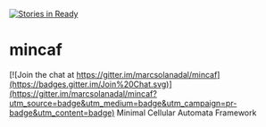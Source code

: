 [![Stories in Ready](https://badge.waffle.io/marcsolanadal/mincaf.png?label=ready&title=Ready)](https://waffle.io/marcsolanadal/mincaf)
# mincaf

[![Join the chat at https://gitter.im/marcsolanadal/mincaf](https://badges.gitter.im/Join%20Chat.svg)](https://gitter.im/marcsolanadal/mincaf?utm_source=badge&utm_medium=badge&utm_campaign=pr-badge&utm_content=badge)
Minimal Cellular Automata Framework
